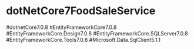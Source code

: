 ﻿# dotNetCore7FoodSaleService
#dotnetCore7.0.8
#EntityFrameworkCore7.0.8
#EntityFrameworkCore.Design7.0.8
#EntityFrameworkCore.SQLServer7.0.8
#EntityFrameworkCore.Tools7.0.8
#Microsoft.Data.SqlClient5.1.1

